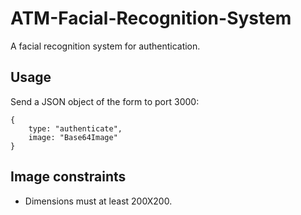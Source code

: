 # ATM-Facial-Recognition-System
A facial recognition system for authentication.

## Usage
Send a JSON object of the form to port 3000:

```
{ 
	type: "authenticate",
	image: "Base64Image"
}
```
## Image constraints
- Dimensions must at least 200X200.
